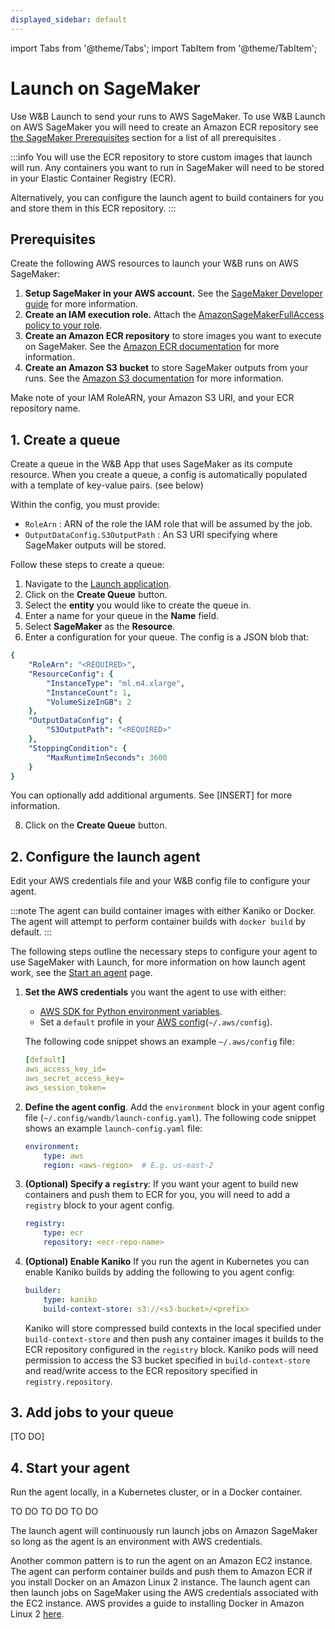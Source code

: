 ```yaml
---
displayed_sidebar: default
---
```

import Tabs from '@theme/Tabs';
import TabItem from '@theme/TabItem';

# Launch on SageMaker

Use W&B Launch to send your runs to AWS SageMaker. To use W&B Launch on AWS SageMaker you will need to create an Amazon ECR repository see [the SageMaker Prerequisites](#prerequisites) section for a list of all prerequisites . 

:::info
You will use the ECR repository to store custom images that launch will run. Any containers you want to run in SageMaker will need to be stored in your Elastic Container Registry (ECR).


Alternatively, you can configure the launch agent to build containers for you and store them in this ECR repository.
:::


## Prerequisites
Create the following AWS resources to launch your W&B runs on AWS SageMaker:

1. **Setup SageMaker in your AWS account.** See the [SageMaker Developer guide](https://docs.aws.amazon.com/sagemaker/latest/dg/gs-set-up.html) for more information.
2. **Create an IAM execution role.** Attach the [AmazonSageMakerFullAccess policy to your role](https://docs.aws.amazon.com/sagemaker/latest/dg/sagemaker-roles.html).
3. **Create an Amazon ECR repository**  to store images you want to execute on SageMaker. See the [Amazon ECR documentation](https://docs.aws.amazon.com/AmazonECR/latest/userguide/repository-create.html) for more information.
4. **Create an Amazon S3 bucket** to store SageMaker outputs from your runs. See the [Amazon S3 documentation](https://docs.aws.amazon.com/AmazonS3/latest/userguide/create-bucket-overview.html) for more information.

Make note of your IAM RoleARN, your Amazon S3 URI, and your ECR repository name.


## 1. Create a queue
Create a queue in the W&B App that uses SageMaker as its compute resource. When you create a queue, a config is automatically populated with a template of key-value pairs. (see below)

Within the config, you must provide:

- `RoleArn` : ARN of the role the IAM role that will be assumed by the job.
- `OutputDataConfig.S3OutputPath` : An S3 URI specifying where SageMaker outputs will be stored.

Follow these steps to create a queue: 

1. Navigate to the [Launch application](https://wandb.ai/launch).
3. Click on the **Create Queue** button.
4. Select the **entity** you would like to create the queue in.
5. Enter a name for your queue in the **Name** field.
6. Select **SageMaker** as the **Resource**.
7. Enter a configuration for your queue. The config is a JSON blob that:


```yaml
{
    "RoleArn": "<REQUIRED>",
    "ResourceConfig": {
        "InstanceType": "ml.m4.xlarge",
        "InstanceCount": 1,
        "VolumeSizeInGB": 2
    },
    "OutputDataConfig": {
        "S3OutputPath": "<REQUIRED>"
    },
    "StoppingCondition": {
        "MaxRuntimeInSeconds": 3600
    }
}
```

You can optionally add additional arguments.  See [INSERT] for more information.

8. Click on the **Create Queue** button.





## 2. Configure the launch agent

Edit your AWS credentials file and your W&B config file to configure your agent.  

:::note
The agent can build container images with either Kaniko or Docker. The agent will attempt to perform container builds with `docker build` by default. 
:::

<!-- ### 1. Define AWS credentials -->

The following steps outline the necessary steps to configure your agent to use SageMaker with Launch, for more information on how launch agent work, see the [Start an agent](./run-agent.md) page.

1. **Set the AWS credentials** you want the agent to use with either: 
    * [AWS SDK for Python environment variables](https://boto3.amazonaws.com/v1/documentation/api/latest/guide/credentials.html#environment-variables).
    * Set a `default` profile in your [AWS config](https://boto3.amazonaws.com/v1/documentation/api/latest/guide/credentials.html#shared-credentials-file)(`~/.aws/config`). 
    
    The following code snippet shows an example `~/.aws/config` file:

    ```yaml title="~/.aws/config"
    [default]
    aws_access_key_id=
    aws_secret_access_key=
    aws_session_token=
    ```

2. **Define the agent config**. Add the `environment` block in your agent config file (`~/.config/wandb/launch-config.yaml`). The following code snippet shows an example `launch-config.yaml` file:

    ```yaml title="~/.config/wandb/launch-config.yaml"
    environment:
        type: aws
        region: <aws-region>  # E.g. us-east-2
    ```

3. **(Optional) Specify a `registry`**: If you want your agent to build new containers and push them to ECR for you, you will need to add a `registry` block to your agent config.

    ```yaml
    registry:
        type: ecr
        repository: <ecr-repo-name>
    ```


4. **(Optional) Enable Kaniko**
    If you run the agent in Kubernetes you can enable Kaniko builds by adding the following to you agent config:

    ```yaml
    builder:
        type: kaniko
        build-context-store: s3://<s3-bucket>/<prefix>
    ```

    Kaniko will store compressed build contexts in the local specified under `build-context-store` and then push any container images it builds to the ECR repository configured in the `registry` block. Kaniko pods will need permission to access the S3 bucket specified in `build-context-store` and read/write access to the ECR repository specified in `registry.repository`.

## 3. Add jobs to your queue

[TO DO]

## 4. Start your agent
Run the agent locally, in a Kubernetes cluster, or in a Docker container. 


<Tabs>
  <TabItem value="locally" label="Locally" default>
    TO DO
  </TabItem>
  <TabItem value="kubernetes" label="Kubernetes">
    TO DO 
  </TabItem>
  <TabItem value="Docker" label="Docker">
    TO DO
  </TabItem>
</Tabs>


The launch agent will continuously run launch jobs on Amazon SageMaker so long as the agent is an environment with AWS credentials.



Another common pattern is to run the agent on an Amazon EC2 instance. The agent can perform container builds and push them to Amazon ECR if you install Docker on an Amazon Linux 2 instance. The launch agent can then launch jobs on SageMaker using the AWS credentials associated with the EC2 instance. AWS provides a guide to installing Docker in Amazon Linux 2 [here](https://docs.aws.amazon.com/AmazonECS/latest/developerguide/docker-basics.html#prequisites).


